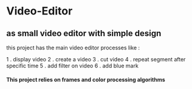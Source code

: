 # Video-Editor
## as small video editor with simple design

this project has the main video editor processes like :

1 . display video 
2 . create a video
3 . cut video 
4 . repeat segment after specific time 
5 . add filter on video 
6 . add blue mark 

####  This project relies on frames  and color processing algorithms   


